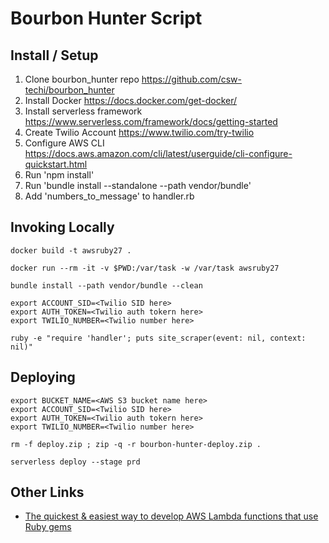 # Bourbon Hunter Script

## Install / Setup

1. Clone bourbon_hunter repo https://github.com/csw-techi/bourbon_hunter
2. Install Docker https://docs.docker.com/get-docker/
3. Install serverless framework https://www.serverless.com/framework/docs/getting-started
4. Create Twilio Account https://www.twilio.com/try-twilio
5. Configure AWS CLI https://docs.aws.amazon.com/cli/latest/userguide/cli-configure-quickstart.html
6. Run 'npm install'
7. Run 'bundle install --standalone --path vendor/bundle'
8. Add 'numbers_to_message' to handler.rb
   
## Invoking Locally

    docker build -t awsruby27 .
    
    docker run --rm -it -v $PWD:/var/task -w /var/task awsruby27
    
    bundle install --path vendor/bundle --clean

    export ACCOUNT_SID=<Twilio SID here>
    export AUTH_TOKEN=<Twilio auth tokern here>
    export TWILIO_NUMBER=<Twilio number here>

    ruby -e "require 'handler'; puts site_scraper(event: nil, context: nil)"

## Deploying

    export BUCKET_NAME=<AWS S3 bucket name here>
    export ACCOUNT_SID=<Twilio SID here>
    export AUTH_TOKEN=<Twilio auth tokern here>
    export TWILIO_NUMBER=<Twilio number here>

    rm -f deploy.zip ; zip -q -r bourbon-hunter-deploy.zip .

    serverless deploy --stage prd

## Other Links

-  [The quickest & easiest way to develop AWS Lambda functions that use Ruby gems](https://blog.pardner.com/2021/03/the-quickest-easiest-way-to-develop-aws-lambda-functions-that-use-ruby-gems/)